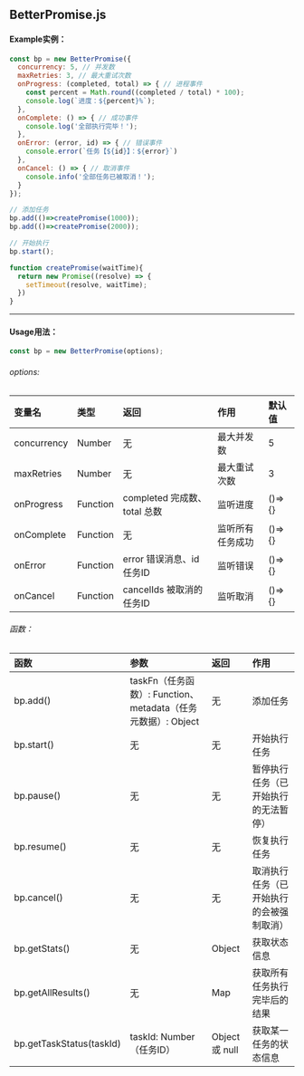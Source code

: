 ## BetterPromise.js
#### Example实例：
```javascript
const bp = new BetterPromise({
  concurrency: 5, // 并发数
  maxRetries: 3, // 最大重试次数
  onProgress: (completed, total) => { // 进程事件
    const percent = Math.round((completed / total) * 100);
    console.log(`进度：${percent}%`);
  },
  onComplete: () => { // 成功事件
    console.log('全部执行完毕！');
  },
  onError: (error, id) => { // 错误事件
    console.error(`任务【${id}】：${error}`)
  },
  onCancel: () => { // 取消事件
    console.info('全部任务已被取消！');
  }
});

// 添加任务
bp.add(()=>createPromise(1000));
bp.add(()=>createPromise(2000));

// 开始执行
bp.start();

function createPromise(waitTime){
  return new Promise((resolve) => {
    setTimeout(resolve, waitTime);
  })
}
```
---
#### Usage用法：
```javascript
const bp = new BetterPromise(options);
```
###### options:
| 变量名 | 类型 | 返回 | 作用 | 默认值 |
| :--- | :--- | :--- | :--- | :--- |
| concurrency | Number | 无 | 最大并发数 | 5 |
| maxRetries | Number | 无 | 最大重试次数 | 3 |
| onProgress | Function | completed 完成数、total 总数 | 监听进度 | ()=>{} |
| onComplete | Function | 无 | 监听所有任务成功 | ()=>{} |
| onError | Function | error 错误消息、id 任务ID | 监听错误 | ()=>{} |
| onCancel | Function | cancelIds 被取消的任务ID | 监听取消 | ()=>{} |
###### 函数：
| 函数 | 参数 | 返回 | 作用 |
| :--- | :--- | :--- | :--- |
| bp.add() | taskFn（任务函数）: Function、metadata（任务元数据）: Object | 无 | 添加任务 |
| bp.start() | 无 | 无 | 开始执行任务 |
| bp.pause() | 无 | 无 | 暂停执行任务（已开始执行的无法暂停） |
| bp.resume() | 无 | 无 | 恢复执行任务 |
| bp.cancel() | 无 | 无 | 取消执行任务（已开始执行的会被强制取消） |
| bp.getStats() | 无 | Object | 获取状态信息 |
| bp.getAllResults() | 无 | Map | 获取所有任务执行完毕后的结果 |
| bp.getTaskStatus(taskId) | taskId: Number（任务ID） | Object 或 null | 获取某一任务的状态信息 |
